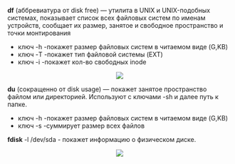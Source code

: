**df** (аббревиатура от disk free) — утилита в UNIX и UNIX-подобных системах, показывает список всех файловых систем по именам устройств, сообщает их размер, занятое и свободное пространство и точки монтирования
- ключ -h -покажет размер файловых систем в читаемом виде (G,KB)
- ключ -T -покажет тип файловой системы (EXT)
- ключ -i -покажет кол-во свободных inode
<p align="center">
<image src="https://github.com/LLlMEJIb87/LINUX/blob/main/Диски/df.PNG">
</p>

**du** (сокращенно от disk usage) — покажет занятое пространство файлом или директорией. Используют с ключами -sh и далее путь к папке.
- ключ -h -покажет размер файловых систем в читаемом виде (G,KB)
- ключ -s -суммирует размер всех файлов 

**fdisk** -l /dev/sda - покажет информацию о физическом диске.
<p align="center">
<image src="https://github.com/LLlMEJIb87/LINUX/blob/main/Диски/df.PNG">
</p>
